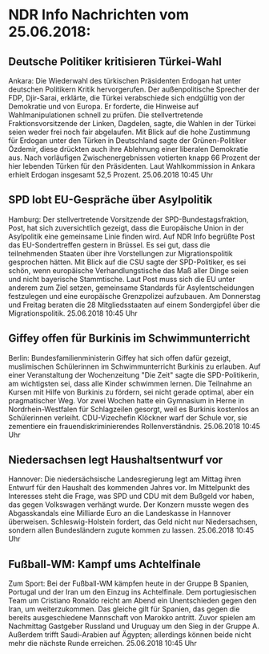 # NDR Info Nachrichten vom 25.06.2018:


## Deutsche Politiker kritisieren Türkei-Wahl
Ankara:	Die Wiederwahl des türkischen Präsidenten Erdogan hat unter deutschen Politikern Kritik hervorgerufen. Der außenpolitische Sprecher der FDP, Djir-Sarai, erklärte, die Türkei verabschiede sich endgültig von der Demokratie und von Europa. Er forderte, die Hinweise auf Wahlmanipulationen schnell zu prüfen. Die stellvertretende Fraktionsvorsitzende der Linken, Dagdelen, sagte, die Wahlen in der Türkei seien weder frei noch fair abgelaufen. Mit Blick auf die hohe Zustimmung für Erdogan unter den Türken in Deutschland sagte der Grünen-Politiker Özdemir, diese drückten auch ihre Ablehnung einer liberalen Demokratie aus. Nach vorläufigen Zwischenergebnissen votierten knapp 66 Prozent der hier lebenden Türken für den Präsidenten. Laut Wahlkommission in Ankara erhielt Erdogan insgesamt 52,5 Prozent. 25.06.2018 10:45 Uhr 

## SPD lobt EU-Gespräche über Asylpolitik
Hamburg: Der stellvertretende Vorsitzende der SPD-Bundestagsfraktion, Post, hat sich zuversichtlich gezeigt, dass die Europäische Union in der Asylpolitik eine gemeinsame Linie finden wird. Auf NDR Info begrüßte Post das EU-Sondertreffen gestern in Brüssel. Es sei gut, dass die teilnehmenden Staaten über ihre Vorstellungen zur Migrationspolitik gesprochen hätten. Mit Blick auf die CSU sagte der SPD-Politiker, es sei schön, wenn europäische Verhandlungstische das Maß aller Dinge seien und nicht bayerische Stammtische. Laut Post muss sich die EU unter anderem zum Ziel setzen, gemeinsame Standards für Asylentscheidungen festzulegen und eine europäische Grenzpolizei aufzubauen. Am Donnerstag und Freitag beraten die 28 Mitgliedsstaaten auf einem Sondergipfel über die Migrationspolitik. 25.06.2018 10:45 Uhr 

## Giffey offen für Burkinis im Schwimmunterricht
Berlin: Bundesfamilienministerin Giffey hat sich offen dafür gezeigt, muslimischen Schülerinnen im Schwimmunterricht Burkinis zu erlauben. Auf einer Veranstaltung der Wochenzeitung "Die Zeit" sagte die SPD-Politikerin, am wichtigsten sei, dass alle Kinder schwimmen lernen. Die Teilnahme an Kursen mit Hilfe von Burkinis zu fördern, sei nicht gerade optimal, aber ein pragmatischer Weg. Vor zwei Wochen hatte ein Gymnasium in Herne in Nordrhein-Westfalen für Schlagzeilen gesorgt, weil es Burkinis kostenlos an Schülerinnen verleiht. CDU-Vizechefin Klöckner warf der Schule vor, sie zementiere ein frauendiskriminierendes Rollenverständnis. 25.06.2018 10:45 Uhr 

## Niedersachsen legt Haushaltsentwurf vor
Hannover: Die niedersächsische Landesregierung legt am Mittag ihren Entwurf für den Haushalt des kommenden Jahres vor. Im Mittelpunkt des Interesses steht die Frage, was SPD und CDU mit dem Bußgeld vor haben, das gegen Volkswagen verhängt wurde. Der Konzern musste wegen des Abgasskandals eine Milliarde Euro an die Landeskasse in Hannover überweisen. Schleswig-Holstein fordert, das Geld nicht nur Niedersachsen, sondern allen Bundesländern zugute kommen zu lassen. 25.06.2018 10:45 Uhr 

## Fußball-WM: Kampf ums Achtelfinale
Zum Sport: Bei der Fußball-WM kämpfen heute in der Gruppe B Spanien, Portugal und der Iran um den Einzug ins Achtelfinale. Dem portugiesischen Team um Cristiano Ronaldo reicht am Abend ein Unentschieden gegen den Iran, um weiterzukommen. Das gleiche gilt für Spanien, das gegen die bereits ausgeschiedene Mannschaft von Marokko antritt. Zuvor spielen am Nachmittag Gastgeber Russland und Uruguay um den Sieg in der Gruppe A. Außerdem trifft Saudi-Arabien auf Ägypten; allerdings können beide nicht mehr die nächste Runde erreichen. 25.06.2018 10:45 Uhr 
